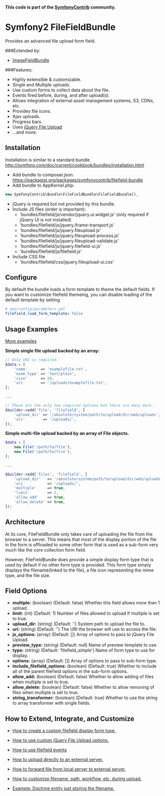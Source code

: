 **This code is part of the [SymfonyContrib](http://symfonycontrib.com/) community.**

# Symfony2 FileFieldBundle

Provides an advanced file upload form field.

###Extended by:

* [ImageFieldBundle](https://github.com/SymfonyContrib/ImageFieldBundle)

###Features:

* Highly extensible & customizable.
* Single and Multiple uploads.
* Use custom forms to collect data about the file.
* Events fired before, during, and after upload(s).
* Allows integration of external asset management systems, S3, CDNs, etc.
* Provides file icons.
* Ajax uploads.
* Progress bars.
* Uses [jQuery File Upload](http://blueimp.github.io/jQuery-File-Upload/index.html)
* ...and more.

## Installation

Installation is similar to a standard bundle.
http://symfony.com/doc/current/cookbook/bundles/installation.html

* Add bundle to composer.json: https://packagist.org/packages/symfonycontrib/filefield-bundle
* Add bundle to AppKernel.php:

```php
new SymfonyContrib\Bundle\FileFieldBundle\FileFieldBundle(),
```

* jQuery is required but not provided by this bundle.
* Include JS files (order is important):
    * 'bundles/filefield/js/vendor/jquery.ui.widget.js' (only required if jQuery UI is not installed)
    * 'bundles/filefield/js/jquery.iframe-transport.js'
    * 'bundles/filefield/js/jquery.fileupload.js'
    * 'bundles/filefield/js/jquery.fileupload-process.js'
    * 'bundles/filefield/js/jquery.fileupload-validate.js'
    * 'bundles/filefield/js/jquery.filefield-ui.js'
    * 'bundles/filefield/js/filefield.js'
* Include CSS file
    * 'bundles/filefield/css/jquery.fileupload-ui.css'

## Configure

By default the bundle loads a form template to theme the default fields. If you want to customize 
filefield themeing, you can disable loading of the default template by setting

```yml
# app/config/parameters.yml
filefield.load_form_template: false
``` 

## Usage Examples

[More examples]()

**Simple single file upload backed by an array:**

```php
// Only URI is required.
$data = [
    'name'      => 'examplefile.txt',
    'mime_type' => 'text/plain',
    'size'      => 50,
    'uri'       => '/uploads/examplefile.txt',
];

...

// These are the only two required options but there are many more.
$builder->add('file', 'filefield', [
    'upload_dir' => '/absolute/system/path/to/upload/dir/web/uploads',
    'uri'        => '/uploads/',
]);
```

**Simple multi-file upload backed by an array of File objects.**

```php
$data = [
    new File('/path/to/file'),
    new File('/path/to/file'),
];

...

$builder->add('files', 'filefield', [
    'upload_dir'   => '/absolute/system/path/to/upload/dir/web/uploads',
    'uri'          => '/uploads/',
    'multiple'     => true,
    'limit'        => 2,
    'allow_add'    => true,
    'allow_delete' => true,
]);
```

## Architecture

At its core, FileFieldBundle only takes care of uploading the file from the
browser to a server. This means that most of the display portion of the file in
the form is offloaded to some other form that is used as a sub-form very much
like the core collection form field.

However, FileFieldBundle does provide a simple display form type that is used
by default if no other form type is provided. This form type simply
displays the filename(linked to the file), a file icon representing the mime type,
and the file size.

## Field Options

* **multiple:** (boolean) (Default: false) Whether this field allows more than 1 upload.
* **limit:** (int) (Default: 1) Number of files allowed to upload if multiple is set to true.
* **upload_dir:** (string) (Default: '') System path to upload the file to.
* **uri:** (string) (Default: '') The URI the browser will use to access the file.
* **js_options:** (array) (Default: []) Array of options to pass to jQuery File Upload.
* **preview_type:**  (string) (Default: null) Name of preview template to use.
* **type:** (string) (Default: 'filefield_simple') Name of form type to use for display.
* **options:** (array) (Default: []) Array of options to pass to sub-form type.
* **include_filefield_options:** (boolean) (Default: true) Whether to include all of the parent filefield options in the sub-form options.
* **allow_add:** (boolean) (Default: false) Whether to allow adding of files when multiple is set to true.
* **allow_delete:** (boolean) (Default: false) Whether to allow removing of files when multiple is set to true.
* **string_transformer:** (boolean) (Default: true) Whether to use the string to array transformer with single fields.

## How to Extend, Integrate, and Customize

* [How to create a custom filefield display form type.](https://github.com/SymfonyContrib/FileFieldBundle/wiki/How-to-create-a-custom-file-display-form-type)
* [How to use custom jQuery File Upload options.](https://github.com/SymfonyContrib/FileFieldBundle/wiki/How-to-use-custom-jQuery-File-Upload-options)
* [How to use filefield events](https://github.com/SymfonyContrib/FileFieldBundle/wiki/How-to-use-filefield-events)
* [How to upload directly to an external server.](https://github.com/SymfonyContrib/FileFieldBundle/wiki/How-to-forward-file-from-local-server-to-external-server)
* [How to forward file from local server to external server.](https://github.com/SymfonyContrib/FileFieldBundle/wiki/How-to-upload-directly-to-an-external-server)
* [How to customize filename, path, workflow, etc. during upload.](https://github.com/SymfonyContrib/FileFieldBundle/wiki/How-to-customize-filename,-path,-workflow,-etc.-during-upload)

* [Example: Doctrine entity just storing the filename.](https://github.com/SymfonyContrib/FileFieldBundle/wiki/Example:-Doctrine-entity-just-storing-the-filename)
